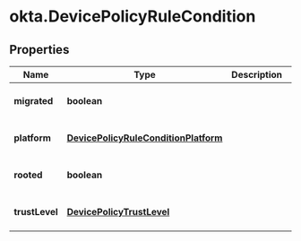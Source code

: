 # okta.DevicePolicyRuleCondition

## Properties

Name | Type | Description | Notes
------------ | ------------- | ------------- | -------------
**migrated** | **boolean** |  | [optional] [default to undefined]
**platform** | [**DevicePolicyRuleConditionPlatform**](DevicePolicyRuleConditionPlatform.md) |  | [optional] [default to undefined]
**rooted** | **boolean** |  | [optional] [default to undefined]
**trustLevel** | [**DevicePolicyTrustLevel**](DevicePolicyTrustLevel.md) |  | [optional] [default to undefined]

